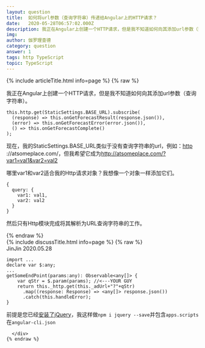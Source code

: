 ```yaml
---
layout: question
title:  如何将url参数（查询字符串）传递给Angular上的HTTP请求？
date:   2020-05-28T06:57:02.000Z
description: 我正在Angular上创建一个HTTP请求，但是我不知道如何向其添加url参数（查询字符串）。this.http.get(StaticSettings...
img: 
author: 伽罗理查德
category: question
answer: 1
tags: http TypeScript
topic: TypeScript
---
```

<div class="article-root">
  <div class="article">
    {% include articleTitle.html info=page %}
    {% raw %}
    <div class="article-content"><p><font style="vertical-align: inherit;"><font style="vertical-align: inherit;">我正在Angular上创建一个HTTP请求，但是我不知道如何向其添加url参数（查询字符串）。</font></font></p>

<pre class="lang-js prettyprint prettyprinted" style=""><code><span class="kwd">this</span><span class="pun">.</span><span class="pln">http</span><span class="pun">.</span><span class="kwd">get</span><span class="pun">(</span><span class="typ">StaticSettings</span><span class="pun">.</span><span class="pln">BASE_URL</span><span class="pun">).</span><span class="pln">subscribe</span><span class="pun">(</span><span class="pln">
  </span><span class="pun">(</span><span class="pln">response</span><span class="pun">)</span><span class="pln"> </span><span class="pun">=&gt;</span><span class="pln"> </span><span class="kwd">this</span><span class="pun">.</span><span class="pln">onGetForecastResult</span><span class="pun">(</span><span class="pln">response</span><span class="pun">.</span><span class="pln">json</span><span class="pun">()),</span><span class="pln">
  </span><span class="pun">(</span><span class="pln">error</span><span class="pun">)</span><span class="pln"> </span><span class="pun">=&gt;</span><span class="pln"> </span><span class="kwd">this</span><span class="pun">.</span><span class="pln">onGetForecastError</span><span class="pun">(</span><span class="pln">error</span><span class="pun">.</span><span class="pln">json</span><span class="pun">()),</span><span class="pln">
  </span><span class="pun">()</span><span class="pln"> </span><span class="pun">=&gt;</span><span class="pln"> </span><span class="kwd">this</span><span class="pun">.</span><span class="pln">onGetForecastComplete</span><span class="pun">()</span><span class="pln">
</span><span class="pun">);</span></code></pre>



<p><font style="vertical-align: inherit;"><font style="vertical-align: inherit;">现在，我的StaticSettings.BASE_URL类似于没有查询字符串的url，例如：</font></font><a href="http://atsomeplace.com/" rel="noreferrer"><font style="vertical-align: inherit;"><font style="vertical-align: inherit;">http</font></font></a><font style="vertical-align: inherit;"><font style="vertical-align: inherit;"> ://atsomeplace.com/，</font><font style="vertical-align: inherit;">但我希望它成为</font></font><a href="http://atsomeplace.com/?var1=val1&amp;var2=val2" rel="noreferrer"><font style="vertical-align: inherit;"><font style="vertical-align: inherit;">http://atsomeplace.com/?var1=val1&amp;var2=val2</font></font></a></p>

<p><font style="vertical-align: inherit;"><font style="vertical-align: inherit;">哪里var1和var2适合我的Http请求对象？</font><font style="vertical-align: inherit;">我想像一个对象一样添加它们。</font></font></p>

<pre class="lang-js prettyprint prettyprinted" style=""><code><span class="pun">{</span><span class="pln">
  query</span><span class="pun">:</span><span class="pln"> </span><span class="pun">{</span><span class="pln">
    var1</span><span class="pun">:</span><span class="pln"> val1</span><span class="pun">,</span><span class="pln">
    var2</span><span class="pun">:</span><span class="pln"> val2
  </span><span class="pun">}</span><span class="pln">
</span><span class="pun">}</span></code></pre>



<p><font style="vertical-align: inherit;"><font style="vertical-align: inherit;">然后只有Http模块完成将其解析为URL查询字符串的工作。</font></font></p></div>
    {% endraw %}
  </div>

  <div class="discuss-wrapper">
    {% include discussTitle.html info=page %}
    {% raw %}
    <div class="discuss-item">
        <div class="discuss-parent">
          <div class="discuss-meta">
            <span class="discuss-user">JinJin</span>
            <span class="discuss-time">2020.05.28</span>
          </div>
          <div class="discuss-comment"><pre class="lang-js prettyprint prettyprinted" style=""><code><span class="kwd">import</span><span class="pln"> </span><span class="pun">...</span><span class="pln">
declare </span><span class="kwd">var</span><span class="pln"> $</span><span class="pun">:</span><span class="pln">any</span><span class="pun">;</span><span class="pln">
</span><span class="pun">...</span><span class="pln">
getSomeEndPoint</span><span class="pun">(</span><span class="pln">params</span><span class="pun">:</span><span class="pln">any</span><span class="pun">):</span><span class="pln"> </span><span class="typ">Observable</span><span class="pun">&lt;</span><span class="pln">any</span><span class="pun">[]&gt;</span><span class="pln"> </span><span class="pun">{</span><span class="pln">
    </span><span class="kwd">var</span><span class="pln"> qStr </span><span class="pun">=</span><span class="pln"> $</span><span class="pun">.</span><span class="pln">param</span><span class="pun">(</span><span class="pln">params</span><span class="pun">);</span><span class="pln"> </span><span class="com">//&lt;---YOUR GUY</span><span class="pln">
    </span><span class="kwd">return</span><span class="pln"> </span><span class="kwd">this</span><span class="pun">.</span><span class="pln">_http</span><span class="pun">.</span><span class="kwd">get</span><span class="pun">(</span><span class="kwd">this</span><span class="pun">.</span><span class="pln">_adUrl</span><span class="pun">+</span><span class="str">"?"</span><span class="pun">+</span><span class="pln">qStr</span><span class="pun">)</span><span class="pln">
      </span><span class="pun">.</span><span class="pln">map</span><span class="pun">((</span><span class="pln">response</span><span class="pun">:</span><span class="pln"> </span><span class="typ">Response</span><span class="pun">)</span><span class="pln"> </span><span class="pun">=&gt;</span><span class="pln"> </span><span class="pun">&lt;</span><span class="pln">any</span><span class="pun">[]&gt;</span><span class="pln"> response</span><span class="pun">.</span><span class="pln">json</span><span class="pun">())</span><span class="pln">
      </span><span class="pun">.</span><span class="kwd">catch</span><span class="pun">(</span><span class="kwd">this</span><span class="pun">.</span><span class="pln">handleError</span><span class="pun">);</span><span class="pln">
</span><span class="pun">}</span></code></pre>

<p><font style="vertical-align: inherit;"><font style="vertical-align: inherit;">前提是您已经</font></font><a href="https://github.com/angular/angular-cli#3rd-party-library-installation" rel="nofollow noreferrer"><font style="vertical-align: inherit;"><font style="vertical-align: inherit;">安装了jQuery</font></font></a><font style="vertical-align: inherit;"><font style="vertical-align: inherit;">，我这样做</font></font><code>npm i jquery --save</code><font style="vertical-align: inherit;"><font style="vertical-align: inherit;">并包含</font></font><code>apps.scripts</code><font style="vertical-align: inherit;"><font style="vertical-align: inherit;">在</font></font><code>angular-cli.json</code></p></div>
        </div>
        
      </div>
    {% endraw %}
  </div>
<div>
